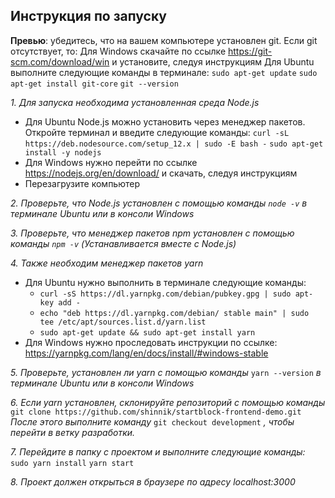 ## Инструкция по запуску

**Превью**: убедитесь, что на вашем компьютере установлен git. Если git отсутствует, то:
 Для Windows скачайте по ссылке https://git-scm.com/download/win и установите, следуя инструкциям
 Для Ubuntu выполните следующие команды в терминале:
  `sudo apt-get update`
  `sudo apt-get install git-core`
  `git --version`

*1. Для запуска необходима установленная среда Node.js*
  - Для Ubuntu Node.js можно установить через менеджер пакетов. Откройте терминал и введите следующие команды:
    `curl -sL https://deb.nodesource.com/setup_12.x | sudo -E bash -`
    `sudo apt-get install -y nodejs`
  - Для Windows нужно перейти по ссылке https://nodejs.org/en/download/ и скачать, следуя инструкциям
  - Перезагрузите компьютер

*2. Проверьте, что Node.js установлен с помощью команды `node -v` в терминале Ubuntu или в консоли Windows*

*3. Проверьте, что менеджер пакетов npm установлен с помощью команды `npm -v` (Устанавливается вместе с Node.js)*

*4. Также необходим менеджер пакетов yarn*
 - Для Ubuntu нужно выполнить в терминале следующие команды:
    - `curl -sS https://dl.yarnpkg.com/debian/pubkey.gpg | sudo apt-key add -`
    - `echo "deb https://dl.yarnpkg.com/debian/ stable main" | sudo tee /etc/apt/sources.list.d/yarn.list`
    - `sudo apt-get update && sudo apt-get install yarn`
 - Для Windows нужно проследовать инструкции по ссылке:
  https://yarnpkg.com/lang/en/docs/install/#windows-stable

*5. Проверьте, установлен ли yarn с помощью команды* `yarn --version` *в терминале Ubuntu или в консоли Windows*

*6. Если yarn установлен, склонируйте репозиторий с помощью команды* `git clone https://github.com/shinnik/startblock-frontend-demo.git`
*После этого выполните команду* `git checkout development` *, чтобы перейти в ветку разработки.*

*7. Перейдите в папку с проектом и выполните следующие команды:*
 `sudo yarn install`
 `yarn start`
 
*8. Проект должен открыться в браузере по адресу localhost:3000*
